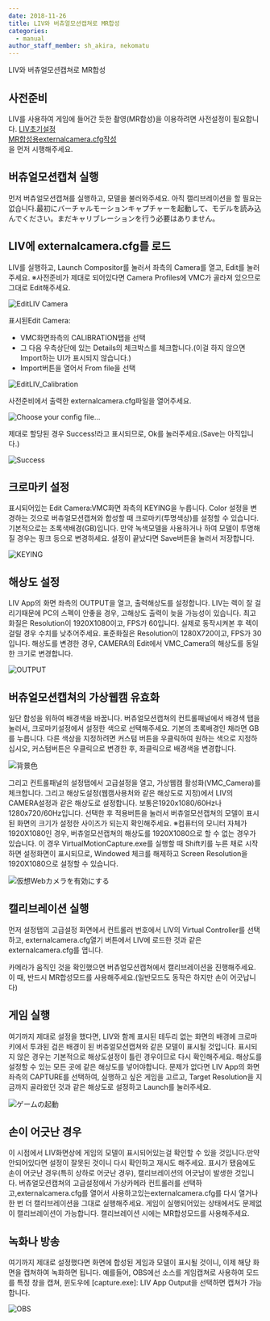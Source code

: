 ```yaml
---
date: 2018-11-26
title: LIV와 버츄얼모션캡쳐로 MR합성
categories:
  - manual
author_staff_member: sh_akira, nekomatu
---
```


LIV와 버츄얼모션캡쳐로 MR합성

## 사전준비

LIV를 사용하여 게임에 들어간 듯한 촬영(MR합성)을 이용하려면 사전설정이 필요합니다.
[LIV초기설정](https://sh-akira.github.io/VirtualMotionCapture/manual/LIV%E3%81%AE%E5%88%9D%E6%9C%9F%E8%A8%AD%E5%AE%9A.html)  
[MR합성용externalcamera.cfg작성](https://sh-akira.github.io/VirtualMotionCapture/manual/MR%E5%90%88%E6%88%90%E7%94%A8%E3%81%AEexternalcamera.cfg%E3%81%AE%E4%BD%9C%E6%88%90.html)  
을 먼저 시행해주세요.

## 버츄얼모션캡쳐 실행

먼저 버츄얼모션캡쳐를 실행하고, 모델을 불러와주세요. 아직 캘리브레이션을 할 필요는 없습니다.最初にバーチャルモーションキャプチャーを起動して、モデルを読み込んでください。まだキャリブレーションを行う必要はありません。  

## LIV에 externalcamera.cfg를 로드

LIV를 실행하고, Launch Compositor를 눌러서 좌측의 Camera를 열고, Edit를 눌러주세요.
※사전준비가 제대로 되어있다면 Camera Profiles에 VMC가 골라져 있으므로 그대로 Edit해주세요.

![EditLIV Camera](https://rawcdn.githack.com/sh-akira/VirtualMotionCapture/2f5985e387a889656178e2acb4c1a0d1e432e657/docs/images/manual/LIV/06_EditCameraProfile.PNG)

표시된Edit Camera: 
* VMC화면좌측의 CALIBRATION탭을 선택
* 그 다음 우측상단에 있는 Details의 체크박스를 체크합니다.(이걸 하지 않으면 Import하는 UI가 표시되지 않습니다.) 
* Import버튼을 열어서 From file을 선택

![EditLIV_Calibration](https://rawcdn.githack.com/sh-akira/VirtualMotionCapture/2f5985e387a889656178e2acb4c1a0d1e432e657/docs/images/manual/LIV/07_EditCalibration.PNG)

사전준비에서 출력한 externalcamera.cfg파일을 열어주세요.

![Choose your config file...](https://rawcdn.githack.com/sh-akira/VirtualMotionCapture/5ba5ef0b240e89082ca65f84835960f5abdf6141/docs/images/manual/4-3.png)

제대로 할당된 경우 Success!라고 표시되므로, Ok를 눌러주세요.(Save는 아직입니다.)

![Success](https://rawcdn.githack.com/sh-akira/VirtualMotionCapture/5ba5ef0b240e89082ca65f84835960f5abdf6141/docs/images/manual/4-4.png)

## 크로마키 설정

표시되어있는 Edit Camera:VMC화면 좌측의 KEYING을 누릅니다.
Color 설정을 변경하는 것으로 버츄얼모션캡쳐와 합성할 때 크로마키(투명색상)를 설정할 수 있습니다. 기본적으로는 초록색배경(GB)입니다. 만약 녹색모델을 사용하거나 하여 모델이 투명해질 경우는 핑크 등으로 변경하세요.
설정이 끝났다면 Save버튼을 눌러서 저장합니다.

![KEYING](https://rawcdn.githack.com/sh-akira/VirtualMotionCapture/5ba5ef0b240e89082ca65f84835960f5abdf6141/docs/images/manual/4-5.png)

## 해상도 설정

LIV App의 화면 좌측의 OUTPUT을 열고, 출력해상도를 설정합니다. LIV는 렉이 잘 걸리기때문에 PC의 스펙이 안좋을 경우, 고해상도 출력이 늦을 가능성이 있습니다.
최고화질은 Resolution이 1920X1080이고, FPS가 60입니다. 실제로 동작시켜본 후 렉이 걸릴 경우 수치를 낮추어주세요.
표준화질은 Resolution이 1280X720이고, FPS가 30입니다.
해상도를 변경한 경우, CAMERA의 Edit에서 VMC_Camera의 해상도를 동일한 크기로 변경합니다.

![OUTPUT](https://rawcdn.githack.com/sh-akira/VirtualMotionCapture/5ba5ef0b240e89082ca65f84835960f5abdf6141/docs/images/manual/4-6.png)

## 버츄얼모션캡쳐의 가상웹캠 유효화

일단 합성을 위하여 배경색을 바꿉니다. 버츄얼모션캡쳐의 컨트롤패널에서 배경색 탭을 눌러서, 크로마키설정에서 설정한 색으로 선택해주세요.
기본의 초록배경인 채라면 GB를 누릅니다. 다른 색상을 지정하려면 커스텀 버튼을 우클릭하여 원하는 색으로 지정하십시오, 커스텀버튼은 우클릭으로 변경한 후, 좌클릭으로 배경색을 변경합니다.

![背景色](https://rawcdn.githack.com/sh-akira/VirtualMotionCapture/5ba5ef0b240e89082ca65f84835960f5abdf6141/docs/images/manual/4-7.png)

그리고 컨트롤패널의 설정탭에서 고급설정을 열고, 가상웹캠 활성화(VMC_Camera)를 체크합니다.
그리고 해상도설정(웹캠사용처와 같은 해상도로 지정)에서 LIV의 CAMERA설정과 같은 해상도로 설정합니다.
보통은1920x1080/60Hz나1280x720/60Hz입니다. 선택한 후 적용버튼을 눌러서 버츄얼모션캡쳐의 모델이 표시된 화면의 크기가 설정한 사이즈가 되는지 확인해주세요.
※컴퓨터의 모니터 자체가 1920X1080인 경우, 버츄얼모션캡쳐의 해상도를 1920X1080으로 할 수 없는 경우가 있습니다. 이 경우 VirtualMotionCapture.exe를 실행할 때 Shift키를 누른 채로 시작하면 설정화면이 표시되므로, Windowed 체크를 해제하고 Screen Resolution을 1920X1080으로 설정할 수 있습니다.

![仮想Webカメラを有効にする](https://rawcdn.githack.com/sh-akira/VirtualMotionCapture/5ba5ef0b240e89082ca65f84835960f5abdf6141/docs/images/manual/4-8.png)

## 캘리브레이션 실행

먼저 설정탭의 고급설정 화면에서 컨트롤러 번호에서 LIV의 Virtual Controller를 선택하고, externalcamera.cfg열기 버튼에서 LIV에 로드한 것과 같은 externalcamera.cfg를 엽니다.
  
카메라가 움직인 것을 확인했으면 버츄얼모션캡쳐에서 캘리브레이션을 진행해주세요.
이 때, 반드시 MR합성모드를 사용해주세요.(일반모드도 동작은 하지만 손이 어긋납니다)

## 게임 실행

여기까지 제대로 설정을 했다면, LIV와 함께 표시된 테두리 없는 화면의 배경에 크로마키에서 투과된 검은 배경이 된 버츄얼모션캡쳐와 같은 모델이 표시될 것입니다.
표시되지 않은 경우는 기본적으로 해상도설정이 틀린 경우이므로 다시 확인해주세요. 해상도를 설정할 수 있는 모든 곳에 같은 해상도를 넣어야합니다.
문제가 없다면 LIV App의 화면 좌측의 CAPTURE를 선택하여, 실행하고 싶은 게임을 고르고, Target Resolution을 지금까지 골라왔던 것과 같은 해상도로 설정하고 Launch를 눌러주세요.

![ゲームの起動](https://rawcdn.githack.com/sh-akira/VirtualMotionCapture/5ba5ef0b240e89082ca65f84835960f5abdf6141/docs/images/manual/4-9.png)

## 손이 어긋난 경우

이 시점에서 LIV화면상에 게임의 모델이 표시되어있는걸 확인할 수 있을 것입니다.만약 안되어있다면 설정이 잘못된 것이니 다시 확인하고 재시도 해주세요.
표시가 됐음에도 손이 어긋난 경우(특히 상하로 어긋난 경우), 캘리브레이션의 어긋남이 발생한 것입니다.
버츄얼모션캡쳐의 고급설정에서 가상카메라 컨트롤러를 선택하고,externalcamera.cfg를 열어서 사용하고있는externalcamera.cfg를 다시 열거나
한 번 더 캘리브레이션을 그대로 실행해주세요. 게임이 실행되어있는 상태에서도 문제없이 캘리브레이션이 가능합니다. 캘리브레이션 시에는 MR합성모드를 사용해주세요.

## 녹화나 방송

여기까지 제대로 설정했다면 화면에 합성된 게임과 모델이 표시될 것이니, 이제 해당 화면을 캡쳐하여 녹화하면 됩니다.
예를들어, OBS에선 소스를 게임캡쳐로 사용하여 모드를 특정 창을 캡쳐, 윈도우에 [capture.exe]: LIV App Output을 선택하면 캡쳐가 가능합니다.

![OBS](https://rawcdn.githack.com/sh-akira/VirtualMotionCapture/5ba5ef0b240e89082ca65f84835960f5abdf6141/docs/images/manual/4-10.png)
